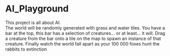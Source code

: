 # AI_Playground
This project is all about AI.<br/>
The world will be randomly generated with grass and water tiles.
You have a bar at the top, this bar has a selection of creatures... or at least... it will.
Drag a creature from the bar onto a tile on the map to spawn an instance of that creature.
Finally watch the world fall apart as your 100 000 foxes hunt the rabbits to extinction
